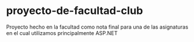 # proyecto-de-facultad-club
Proyecto hecho en la facultad como nota final para una de las asignaturas en el cual utilizamos principalmente ASP.NET
